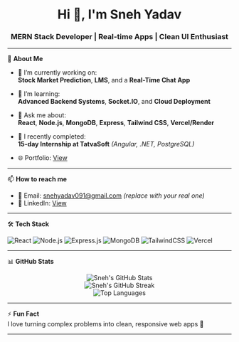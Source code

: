 <h1 align="center">Hi 👋, I'm Sneh Yadav</h1>
<h3 align="center">MERN Stack Developer | Real-time Apps | Clean UI Enthusiast</h3>

---

🌟 **About Me**

- 🔭 I’m currently working on:  
  **Stock Market Prediction**, **LMS**, and a **Real-Time Chat App**

- 🌱 I’m learning:  
  **Advanced Backend Systems**, **Socket.IO**, and **Cloud Deployment**

- 💬 Ask me about:  
  **React**, **Node.js**, **MongoDB**, **Express**, **Tailwind CSS**, **Vercel/Render**

- 💼 I recently completed:  
  **15-day Internship at TatvaSoft** *(Angular, .NET, PostgreSQL)*

- 🌐 Portfolio:  [View](https://portfolio-eight-kappa-40.vercel.app/)

---

📫 **How to reach me**

- 📧 Email: snehyadav091@gmail.com *(replace with your real one)*
- 💼 LinkedIn: [View](www.linkedin.com/in/snehyadav510)

---

🛠️ **Tech Stack**

![React](https://img.shields.io/badge/React-18-blue?logo=react)
![Node.js](https://img.shields.io/badge/Node.js-20-green?logo=node.js)
![Express.js](https://img.shields.io/badge/Express.js-black?logo=express)
![MongoDB](https://img.shields.io/badge/MongoDB-4.4-green?logo=mongodb)
![TailwindCSS](https://img.shields.io/badge/Tailwind_CSS-4-blue?logo=tailwind-css)
![Vercel](https://img.shields.io/badge/Vercel-Deploy-black?logo=vercel)

---

📊 **GitHub Stats**

<p align="center">
  <img src="https://github-readme-stats.vercel.app/api?username=Sneh0510&show_icons=true&theme=radical" alt="Sneh's GitHub Stats" />
  <br />
  <img src="https://github-readme-streak-stats.herokuapp.com/?user=Sneh0510&theme=radical" alt="Sneh's GitHub Streak" />
  <br />
  <img src="https://github-readme-stats.vercel.app/api/top-langs/?username=Sneh0510&layout=compact&theme=radical" alt="Top Languages" />
</p>

---

⚡ **Fun Fact**  
I love turning complex problems into clean, responsive web apps 🚀

---

